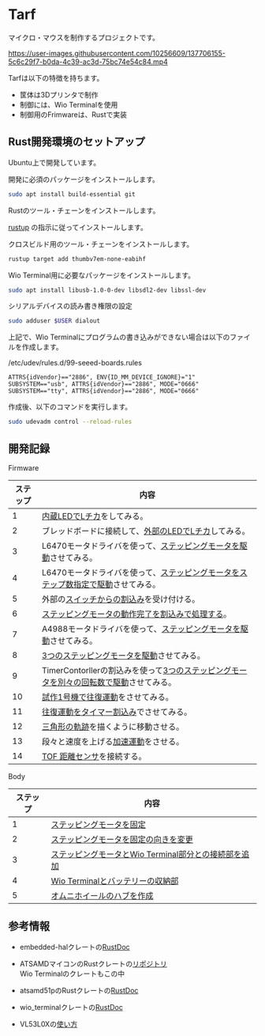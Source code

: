 # Tarf

マイクロ・マウスを制作するプロジェクトです。

https://user-images.githubusercontent.com/10256609/137706155-5c6c29f7-b0da-4c39-ac3d-75bc74e54c84.mp4

Tarfは以下の特徴を持ちます。

* 筐体は3Dプリンタで制作
* 制御には、Wio Terminalを使用
* 制御用のFrimwareは、Rustで実装

## Rust開発環境のセットアップ

Ubuntu上で開発しています。

開発に必須のパッケージをインストールします。

```bash
sudo apt install build-essential git
```

Rustのツール・チェーンをインストールします。

[rustup](https://rustup.rs/) の指示に従ってインストールします。


クロスビルド用のツール・チェーンをインストールします。

```bash
rustup target add thumbv7em-none-eabihf
```

Wio Terminal用に必要なパッケージをインストールします。

```bash
sudo apt install libusb-1.0-0-dev libsdl2-dev libssl-dev
```

シリアルデバイスの読み書き権限の設定

```bash
sudo adduser $USER dialout
```

上記で、Wio Terminalにプログラムの書き込みができない場合は以下のファイルを作成します。

/etc/udev/rules.d/99-seeed-boards.rules
```
ATTRS{idVendor}=="2886", ENV{ID_MM_DEVICE_IGNORE}="1"
SUBSYSTEM=="usb", ATTRS{idVendor}=="2886", MODE="0666"
SUBSYSTEM=="tty", ATTRS{idVendor}=="2886", MODE="0666"
```

作成後、以下のコマンドを実行します。

```bash
sudo udevadm control --reload-rules
```

## 開発記録

Firmware

| ステップ | 内容                                                                                |
| -------- | ----------------------------------------------------------------------------------- |
| 1        | [内蔵LEDでLチカ](./firmware/l-chika)をしてみる。                                    |
| 2        | ブレッドボードに接続して、[外部のLEDでLチカ](./firmware/l-chika-external)してみる。 | 
| 3        | L6470モータドライバを使って、[ステッピングモータを駆動](./firmware/stepper-motor)させてみる。|
| 4        | L6470モータドライバを使って、[ステッピングモータをステップ数指定で駆動](./firmware/stepper-motor-count)させてみる。|
| 5        | 外部の[スイッチからの割込み](./firmware/interrupt-external)を受け付ける。           |
| 6        | [ステッピングモータの動作完了を割込みで処理する](./firmware/stepper-motor-interrupt)。 |
| 7        | A4988モータドライバを使って、[ステッピングモータを駆動](./firmware/stepper-motor-a4988)させてみる。 |
| 8        | [3つのステッピングモータを駆動](./firmware/stepper-motor-a4988-3motor)させてみる。 |
| 9        | TimerContorllerの割込みを使って[3つのステッピングモータを別々の回転数で駆動](./firmware/stepper-motor-a4988-timer)させてみる。 |
| 10       | [試作1号機で往復運動](./firmware/reciprocating-motion)をさせてみる。                |
| 11       | [往復運動をタイマー割込み](./firmware/reciprocating-timer)でさせてみる。            |
| 12       | [三角形の軌跡](./firmware/triangle-motion)を描くように移動させる。                  |
| 13       | 段々と速度を上げる[加速運動](./firmware/accelaration)をさせる。                     |
| 14       | [TOF 距離センサ](./firmware/tof-sensor/)を接続する。                                |

Body

| ステップ | 内容                                                                                |
| -------- | ----------------------------------------------------------------------------------- |
| 1        | [ステッピングモータを固定](./cad/core1_3_motor)                                     |
| 2        | [ステッピングモータを固定の向きを変更](./cad/core1_3_motor2)                        |
| 3        | [ステッピングモータとWio Terminal部分との接続部を追加](./cad/core1_3_motor3)        |
| 4        | [Wio Terminalとバッテリーの収納部](./cad/core2)                                     |
| 5        | [オムニホイールのハブを作成](./cad/wheel_hub)                                     　|


## 参考情報

* embedded-halクレートの[RustDoc](https://docs.rs/embedded-hal/0.2.6/embedded_hal/)
* ATSAMDマイコンのRustクレートの[リポジトリ](https://github.com/atsamd-rs/atsamd)  
  Wio Terminalのクレートもこの中
* atsamd51pのRustクレートの[RustDoc](https://docs.rs/atsamd51p/0.9.0/atsamd51p/)
* wio_terminalクレートの[RustDoc](https://docs.rs/wio_terminal/0.3.0/wio_terminal/)

* VL53L0Xの[使い方](./docs/VL53L0X.md)
